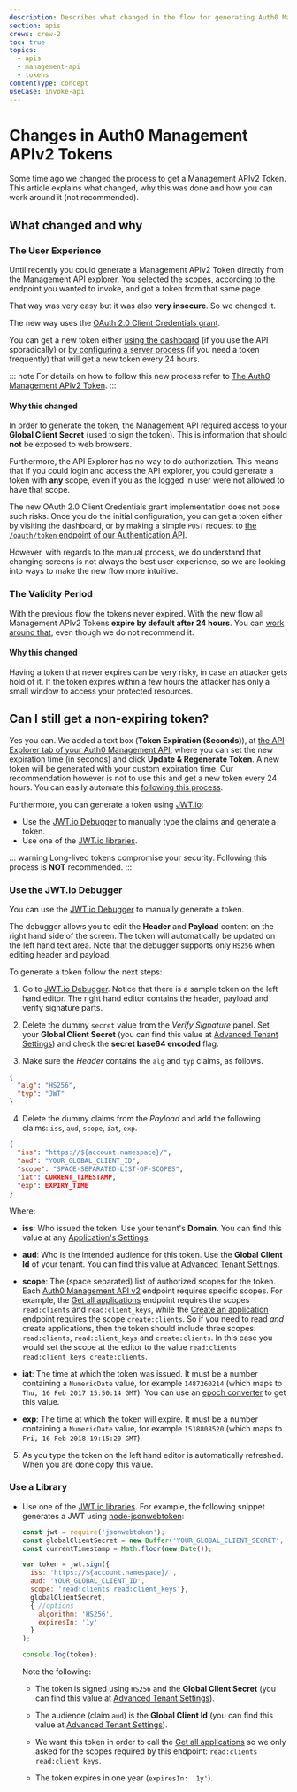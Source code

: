 ```yaml
---
description: Describes what changed in the flow for generating Auth0 Management APIv2 tokens and why.
section: apis
crews: crew-2
toc: true
topics:
  - apis
  - management-api
  - tokens
contentType: concept
useCase: invoke-api
---
```

# Changes in Auth0 Management APIv2 Tokens

Some time ago we changed the process to get a Management APIv2 Token. This article explains what changed, why this was done and how you can work around it (not recommended).

## What changed and why

### The User Experience

Until recently you could generate a Management APIv2 Token directly from the Management API explorer. You selected the scopes, according to the endpoint you wanted to invoke, and got a token from that same page.

That way was very easy but it was also __very insecure__. So we changed it.

The new way uses the [OAuth 2.0 Client Credentials grant](/api-auth/grant/client-credentials).

You can get a new token either [using the dashboard](/api/management/v2/tokens#get-a-token-manually) (if you use the API sporadically) or [by configuring a server process](/api/management/v2/tokens#automate-the-process) (if you need a token frequently) that will get a new token every 24 hours.

::: note
For details on how to follow this new process refer to [The Auth0 Management APIv2 Token](/api/management/v2/tokens).
:::

#### Why this changed

In order to generate the token, the Management API required access to your __Global Client Secret__ (used to sign the token). This is information that should __not__ be exposed to web browsers.

Furthermore, the API Explorer has no way to do authorization. This means that if you could login and access the API explorer, you could generate a token with __any__ scope, even if you as the logged in user were not allowed to have that scope.

The new OAuth 2.0 Client Credentials grant implementation does not pose such risks. Once you do the initial configuration, you can get a token either by visiting the dashboard, or by making a simple `POST` request to [the `/oauth/token` endpoint of our Authentication API](/api/authentication#client-credentials).

However, with regards to the manual process, we do understand that changing screens is not always the best user experience, so we are looking into ways to make the new flow more intuitive.


### The Validity Period

With the previous flow the tokens never expired. With the new flow all Management APIv2 Tokens __expire by default after 24 hours__. You can [work around that](#can-i-still-get-a-non-expiring-token-), even though we do not recommend it.

#### Why this changed

Having a token that never expires can be very risky, in case an attacker gets hold of it. If the token expires within a few hours the attacker has only a small window to access your protected resources.

## Can I still get a non-expiring token?

Yes you can. We added a text box (__Token Expiration (Seconds)__), at [the API Explorer tab of your Auth0 Management API](${manage_url}/#/apis/management/explorer), where you can set the new expiration time (in seconds) and click __Update & Regenerate Token__. A new token will be generated with your custom expiration time. Our recommendation however is not to use this and get a new token every 24 hours. You can easily automate this [following this process](/api/management/v2/tokens#1-get-a-token).

Furthermore, you can generate a token using [JWT.io](https://jwt.io/):
- Use the [JWT.io Debugger](https://jwt.io/#debugger-io) to manually type the claims and generate a token.
- Use one of the [JWT.io libraries](https://jwt.io/#libraries-io).

::: warning
Long-lived tokens compromise your security. Following this process is <strong>NOT</strong> recommended.
:::

### Use the JWT.io Debugger

You can use the [JWT.io Debugger](https://jwt.io/#debugger-io) to manually generate a token.

The debugger allows you to edit the __Header__ and __Payload__ content on the right hand side of the screen. The token will automatically be updated on the left hand text area. Note that the debugger supports only `HS256` when editing header and payload.

To generate a token follow the next steps:

1. Go to [JWT.io Debugger](https://jwt.io/#debugger-io). Notice that there is a sample token on the left hand editor. The right hand editor contains the header, payload and verify signature parts.

2. Delete the dummy `secret` value from the _Verify Signature_ panel. Set your __Global Client Secret__ (you can find this value at [Advanced Tenant Settings](${manage_url}/#/tenant/advanced)) and check the __secret base64 encoded__ flag.

3. Make sure the _Header_ contains the `alg` and `typ` claims, as follows.

  ```json
  {
    "alg": "HS256",
    "typ": "JWT"
  }
  ```
4. Delete the dummy claims from the _Payload_ and add the following claims: `iss`, `aud`, `scope`, `iat`, `exp`.

  ```json
  {
    "iss": "https://${account.namespace}/",
    "aud": "YOUR_GLOBAL_CLIENT_ID",
    "scope": "SPACE-SEPARATED-LIST-OF-SCOPES",
    "iat": CURRENT_TIMESTAMP,
    "exp": EXPIRY_TIME
  }
  ```

  Where:

  - __iss__: Who issued the token. Use your tenant's __Domain__. You can find this value at any [Application's Settings](${manage_url}/#/applications/${account.clientId}/settings).

  - __aud__: Who is the intended audience for this token. Use the __Global Client Id__ of your tenant. You can find this value at [Advanced Tenant Settings](${manage_url}/#/tenant/advanced).

  - __scope__: The (space separated) list of authorized scopes for the token. Each [Auth0 Management API v2](/api/management/v2) endpoint requires specific scopes. For example, the [Get all applications](/api/management/v2#!/Clients/get_clients) endpoint requires the scopes `read:clients` and `read:client_keys`, while the [Create an application](/api/management/v2#!/Clients/post_clients) endpoint requires the scope `create:clients`. So if you need to read _and_ create applications, then the token should include three scopes: `read:clients`, `read:client_keys` and `create:clients`. In this case you would set the scope at the editor to the value `read:clients read:client_keys create:clients`.

  - __iat__: The time at which the token was issued. It must be a number containing a `NumericDate` value, for example `1487260214` (which maps to `Thu, 16 Feb 2017 15:50:14 GMT`). You can use an [epoch converter](http://www.epochconverter.com/) to get this value.

  - __exp__: The time at which the token will expire. It must be a number containing a `NumericDate` value, for example `1518808520` (which maps to `Fri, 16 Feb 2018 19:15:20 GMT`).

5. As you type the token on the left hand editor is automatically refreshed. When you are done copy this value.

### Use a Library

- Use one of the [JWT.io libraries](https://jwt.io/#libraries-io). For example, the following snippet generates a JWT using [node-jsonwebtoken](https://github.com/auth0/node-jsonwebtoken):

  ```javascript
  const jwt = require('jsonwebtoken');
  const globalClientSecret = new Buffer('YOUR_GLOBAL_CLIENT_SECRET', 'base64');
  const currentTimestamp = Math.floor(new Date());

  var token = jwt.sign({
    iss: 'https://${account.namespace}/',
    aud: 'YOUR_GLOBAL_CLIENT_ID',
    scope: 'read:clients read:client_keys'},
    globalClientSecret,
    { //options
      algorithm: 'HS256',
      expiresIn: '1y'
    }
  );

  console.log(token);
  ```

  Note the following:

  - The token is signed using `HS256` and the __Global Client Secret__ (you can find this value at [Advanced Tenant Settings](${manage_url}/#/tenant/advanced)).

  - The audience (claim `aud`) is the __Global Client Id__ (you can find this value at [Advanced Tenant Settings](${manage_url}/#/tenant/advanced)).

  - We want this token in order to call the [Get all applications](/api/management/v2#!/Clients/get_clients) so we only asked for the scopes required by this endpoint: `read:clients read:client_keys`.

  - The token expires in one year (`expiresIn: '1y'`).
